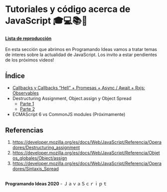 # Tutoriales y código acerca de JavaScript 🎓💻📚🎥
#### [Lista de reproducción](https://www.youtube.com/playlist?list=PLASYuXBkVl1SdcTp4QWMDt9OxmAVDCZBT)

En esta sección que abrimos en Programando Ideas vamos a tratar temas de interes sobre la actualidad de JavaScript.
Los invito a estar pendientes de los próximos videos!

## Índice
  
- [Callbacks y Callbacks “Hell” + Promesas + Async / Await + Rxjs: Observables](https://youtu.be/MUHMT8NMdhU)
- Destructuring Assignment, Object.assign y Object Spread
  - [Parte 1](https://youtu.be/QbEeMtorvpw)
  - [Parte 2](https://youtu.be/oTpLQDn7ZxI)
- ECMAScript 6 vs CommonJS modules (Próximamente)
 
  
 ## Referencias
1. https://developer.mozilla.org/es/docs/Web/JavaScript/Referencia/Operadores/Destructuring_assignment
2. https://developer.mozilla.org/es/docs/Web/JavaScript/Referencia/Objetos_globales/Object/assign
3. https://developer.mozilla.org/es/docs/Web/JavaScript/Referencia/Operadores/Sintaxis_Spread

##
**Programando Ideas 2020** - ＪａｖａＳｃｒｉｐｔ
##
